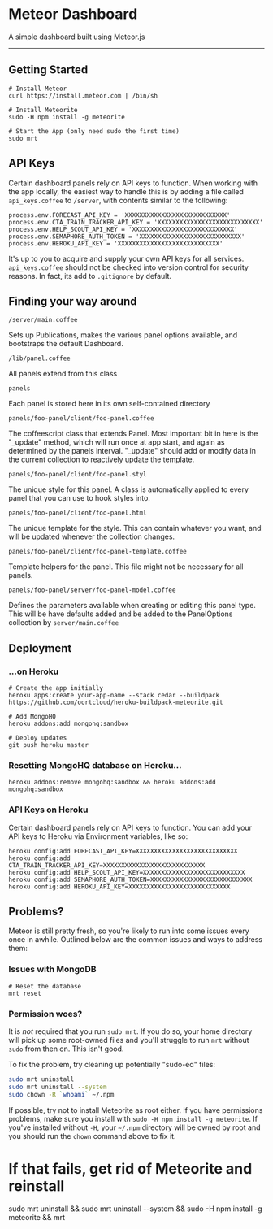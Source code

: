 # Meteor Dashboard

A simple dashboard built using Meteor.js

----

## Getting Started


```
# Install Meteor
curl https://install.meteor.com | /bin/sh

# Install Meteorite
sudo -H npm install -g meteorite

# Start the App (only need sudo the first time)
sudo mrt
```

## API Keys

Certain dashboard panels rely on API keys to function. When working with the app locally, the easiest way to handle this is by adding a file called `api_keys.coffee` to `/server`, with contents similar to the following:

```
process.env.FORECAST_API_KEY = 'XXXXXXXXXXXXXXXXXXXXXXXXXXXX'
process.env.CTA_TRAIN_TRACKER_API_KEY = 'XXXXXXXXXXXXXXXXXXXXXXXXXXXX'
process.env.HELP_SCOUT_API_KEY = 'XXXXXXXXXXXXXXXXXXXXXXXXXXXX'
process.env.SEMAPHORE_AUTH_TOKEN = 'XXXXXXXXXXXXXXXXXXXXXXXXXXXX'
process.env.HEROKU_API_KEY = 'XXXXXXXXXXXXXXXXXXXXXXXXXXXX'
```

It's up to you to acquire and supply your own API keys for all services. `api_keys.coffee` should not be checked into version control for security reasons. In fact, its add to `.gitignore` by default.


## Finding your way around

```
/server/main.coffee
```
Sets up Publications, makes the various panel options available, and bootstraps the default Dashboard.

```
/lib/panel.coffee
```
All panels extend from this class

```
panels
```
Each panel is stored here in its own self-contained directory

```
panels/foo-panel/client/foo-panel.coffee
```
The coffeescript class that extends Panel. Most important bit in here is the "_update" method, which will run once at app start, and again as determined by the panels interval. "_update" should add or modify data in the current collection to reactively update the template.

```
panels/foo-panel/client/foo-panel.styl
```
The unique style for this panel. A class is automatically applied to every panel that you can use to hook styles into.

```
panels/foo-panel/client/foo-panel.html
```
The unique template for the style. This can contain whatever you want, and will be updated whenever the collection changes.

```
panels/foo-panel/client/foo-panel-template.coffee
```
Template helpers for the panel. This file might not be necessary for all panels.

```
panels/foo-panel/server/foo-panel-model.coffee
```
Defines the parameters available when creating or editing this panel type. This will be have defaults added and be added to the PanelOptions collection by `server/main.coffee`


## Deployment

### …on Heroku

```
# Create the app initially
heroku apps:create your-app-name --stack cedar --buildpack https://github.com/oortcloud/heroku-buildpack-meteorite.git

# Add MongoHQ
heroku addons:add mongohq:sandbox

# Deploy updates
git push heroku master
```
### Resetting MongoHQ database on Heroku…

```
heroku addons:remove mongohq:sandbox && heroku addons:add mongohq:sandbox
```

### API Keys on Heroku

Certain dashboard panels rely on API keys to function. You can add your API keys to Heroku via Environment variables, like so:

```
heroku config:add FORECAST_API_KEY=XXXXXXXXXXXXXXXXXXXXXXXXXXXX
heroku config:add CTA_TRAIN_TRACKER_API_KEY=XXXXXXXXXXXXXXXXXXXXXXXXXXXX
heroku config:add HELP_SCOUT_API_KEY=XXXXXXXXXXXXXXXXXXXXXXXXXXXX
heroku config:add SEMAPHORE_AUTH_TOKEN=XXXXXXXXXXXXXXXXXXXXXXXXXXXX
heroku config:add HEROKU_API_KEY=XXXXXXXXXXXXXXXXXXXXXXXXXXXX
```

## Problems?

Meteor is still pretty fresh, so you're likely to run into some issues every once in awhile. Outlined below are the common issues and ways to address them:

### Issues with MongoDB

```
# Reset the database
mrt reset
```

### Permission woes?

It is *not* required that you run `sudo mrt`. If you do so, your home directory will pick up some root-owned files and you'll struggle to run `mrt` without `sudo` from then on. This isn't good.

To fix the problem, try cleaning up potentially "sudo-ed" files:

```bash
sudo mrt uninstall
sudo mrt uninstall --system
sudo chown -R `whoami` ~/.npm
```

If possible, try not to install Meteorite as root either. If you have permissions problems, make sure you install with `sudo -H npm install -g meteorite`. If you've installed without `-H`, your `~/.npm` directory will be owned by root and you should run the `chown` command above to fix it.

# If that fails, get rid of Meteorite and reinstall
sudo mrt uninstall && sudo mrt uninstall --system && sudo -H npm install -g meteorite && mrt
```
